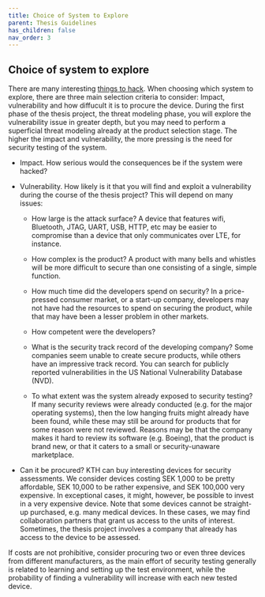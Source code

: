 ```yaml
---
title: Choice of System to Explore
parent: Thesis Guidelines
has_children: false
nav_order: 3
---
```


## Choice of system to explore

There are many interesting [things to hack](things_to_hack.html). When choosing which system to explore, there are three main selection criteria to consider: Impact, vulnerability and how diffucult it is to procure the device. During the first phase of the thesis project, the threat modeling phase, you will explore the vulnerability issue in greater depth, but you may need to perform a superficial threat modeling already at the product selection stage. The higher the impact and vulnerability, the more pressing is the need for security testing of the system. 

- Impact. How serious would the consequences be if the system were hacked?

- Vulnerability. How likely is it that you will find and exploit a vulnerability during the course of the thesis project? This will depend on many issues:

  - How large is the attack surface? A device that features wifi, Bluetooth, JTAG, UART, USB, HTTP, etc may be easier to compromise than a device that only communicates over LTE, for instance.

  - How complex is the product? A product with many bells and whistles will be more difficult to secure than one consisting of a single, simple function.
  
  - How much time did the developers spend on security? In a price-pressed consumer market, or a start-up company, developers may not have had the resources to spend on securing the product, while that may have been a lesser problem in other markets.
 
  - How competent were the developers?
 
  - What is the security track record of the developing company? Some companies seem unable to create secure products, while others have an impressive track record. You can search for publicly reported vulnerabilities in the US National Vulnerability Database (NVD).

  - To what extent was the system already exposed to security testing? If many security reviews were already conducted (e.g. for the major operating systems), then the low hanging fruits might already have been found, while these may still be around for products that for some reason were not reviewed. Reasons may be that the company makes it hard to review its software (e.g. Boeing), that the product is brand new, or that it caters to a small or security-unaware marketplace. 

- Can it be procured? KTH can buy interesting devices for security assessments. We consider devices costing SEK 1,000 to be pretty affordable, SEK 10,000 to be rather expensive, and SEK 100,000 very expensive. In exceptional cases, it might, however, be possible to invest in a very expensive device. Note that some devices cannot be straight-up purchased, e.g. many medical devices. In these cases, we may find collaboration partners that grant us access to the units of interest. Sometimes, the thesis project involves a company that already has access to the device to be assessed. 

If costs are not prohibitive, consider procuring two or even three devices from different manufacturers, as the main effort of security testing generally is related to learning and setting up the test environment, while the probability of finding a vulnerability will increase with each new tested device.
